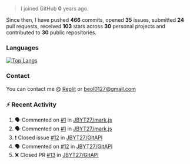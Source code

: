 > I joined GitHub **0** years ago.

Since then, I have pushed **466** commits, opened **35** issues, submitted **24** pull requests, received **103** stars across **30** personal projects and contributed to **30** public repositories.


### Languages

[![Top Langs](https://github-readme-stats.vercel.app/api/top-langs/?username=JBYT27&layout=compact)](https://github.com/anuraghazra/github-readme-stats)


### Contact
You can contact me @ [Replit](https://replit.com/@JBloves27) or beol0127@gmail.com

### :zap: Recent Activity

<!--START_SECTION:activity-->
1. 🗣 Commented on [#1](https://github.com/JBYT27/mark.js/issues/1) in [JBYT27/mark.js](https://github.com/JBYT27/mark.js)
2. 🗣 Commented on [#1](https://github.com/JBYT27/mark.js/issues/1) in [JBYT27/mark.js](https://github.com/JBYT27/mark.js)
3. ❗️ Closed issue [#12](https://github.com/JBYT27/GitAPI/issues/12) in [JBYT27/GitAPI](https://github.com/JBYT27/GitAPI)
4. 🗣 Commented on [#12](https://github.com/JBYT27/GitAPI/issues/12) in [JBYT27/GitAPI](https://github.com/JBYT27/GitAPI)
5. ❌ Closed PR [#13](https://github.com/JBYT27/GitAPI/pull/13) in [JBYT27/GitAPI](https://github.com/JBYT27/GitAPI)
<!--END_SECTION:activity-->
